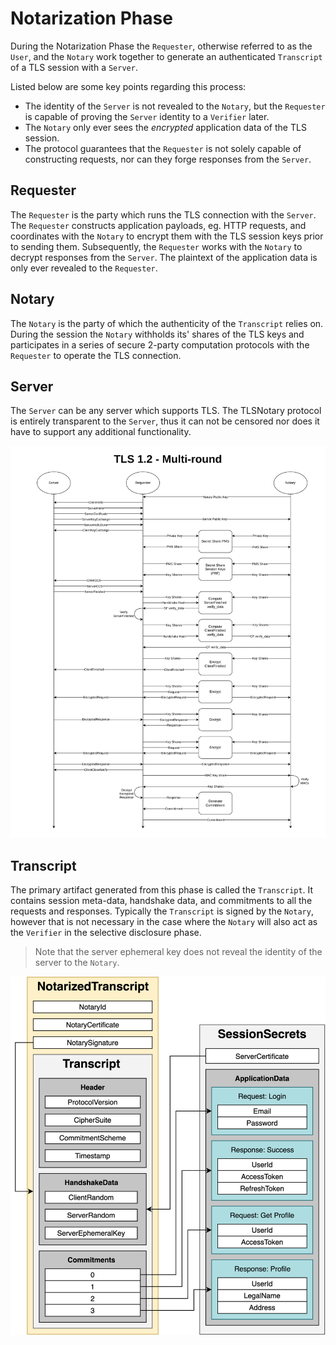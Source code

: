 # Notarization Phase

During the Notarization Phase the `Requester`, otherwise referred to as the `User`, and the `Notary` work together to generate an authenticated `Transcript` of a TLS session with a `Server`.

Listed below are some key points regarding this process:

 - The identity of the `Server` is not revealed to the `Notary`, but the `Requester` is capable of proving the `Server` identity to a `Verifier` later.
 - The `Notary` only ever sees the *encrypted* application data of the TLS session.
 - The protocol guarantees that the `Requester` is not solely capable of constructing requests, nor can they forge responses from the `Server`.

## Requester

The `Requester` is the party which runs the TLS connection with the `Server`. The `Requester` constructs application payloads, eg. HTTP requests, and coordinates with the `Notary` to encrypt them with the TLS session keys prior to sending them. Subsequently, the `Requester` works with the `Notary` to decrypt responses from the `Server`. The plaintext of the application data is only ever revealed to the `Requester`.

## Notary

The `Notary` is the party of which the authenticity of the `Transcript` relies on. During the session the `Notary` withholds its' shares of the TLS keys and participates in a series of secure 2-party computation protocols with the `Requester` to operate the TLS connection.

## Server

The `Server` can be any server which supports TLS. The TLSNotary protocol is entirely transparent to the `Server`, thus it can not be censored nor does it have to support any additional functionality.

<img src="../../png-diagrams/tls12-multiround.png">

## Transcript

The primary artifact generated from this phase is called the `Transcript`. It contains session meta-data, handshake data, and commitments to all the requests and responses. Typically the `Transcript` is signed by the `Notary`, however that is not necessary in the case where the `Notary` will also act as the `Verifier` in the selective disclosure phase.

> Note that the server ephemeral key does not reveal the identity of the server to the `Notary`.


<img src="../../png-diagrams/transcript.png">